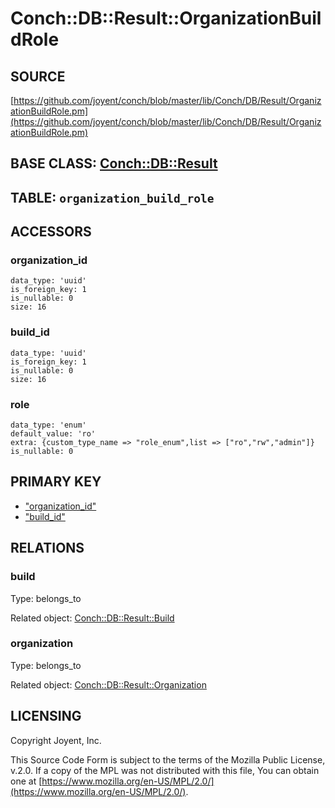 # Conch::DB::Result::OrganizationBuildRole

## SOURCE

[https://github.com/joyent/conch/blob/master/lib/Conch/DB/Result/OrganizationBuildRole.pm](https://github.com/joyent/conch/blob/master/lib/Conch/DB/Result/OrganizationBuildRole.pm)

## BASE CLASS: [Conch::DB::Result](../modules/Conch%3A%3ADB%3A%3AResult)

## TABLE: `organization_build_role`

## ACCESSORS

### organization\_id

```
data_type: 'uuid'
is_foreign_key: 1
is_nullable: 0
size: 16
```

### build\_id

```
data_type: 'uuid'
is_foreign_key: 1
is_nullable: 0
size: 16
```

### role

```
data_type: 'enum'
default_value: 'ro'
extra: {custom_type_name => "role_enum",list => ["ro","rw","admin"]}
is_nullable: 0
```

## PRIMARY KEY

- ["organization\_id"](#organization_id)
- ["build\_id"](#build_id)

## RELATIONS

### build

Type: belongs\_to

Related object: [Conch::DB::Result::Build](../modules/Conch%3A%3ADB%3A%3AResult%3A%3ABuild)

### organization

Type: belongs\_to

Related object: [Conch::DB::Result::Organization](../modules/Conch%3A%3ADB%3A%3AResult%3A%3AOrganization)

## LICENSING

Copyright Joyent, Inc.

This Source Code Form is subject to the terms of the Mozilla Public License,
v.2.0. If a copy of the MPL was not distributed with this file, You can obtain
one at [https://www.mozilla.org/en-US/MPL/2.0/](https://www.mozilla.org/en-US/MPL/2.0/).
